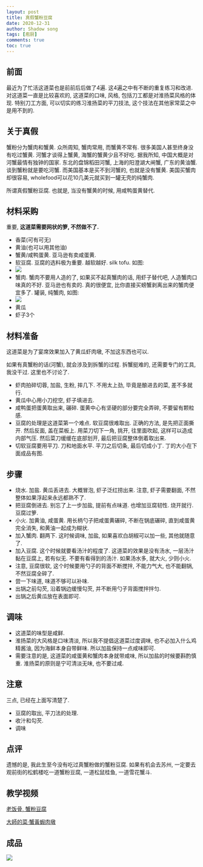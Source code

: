 ```yaml
---
layout: post
title: 真假蟹粉豆腐
date: 2020-12-31
author: Shadow song
tags: [庖厨]
comments: true
toc: true
---
```


## 前面

最近为了忙活这道菜也是前前后后做了4遍. 这4遍之中有不断的重复练习和改进. 对这道菜一直是比较喜欢的, 这道菜的口味, 风格, 包括刀工都是对淮扬菜风格的体现. 特别刀工方面, 可以切实的练习淮扬菜的平刀技法, 这个技法在其他家常菜之中是用不到的. 

## 关于真假

蟹粉分为蟹肉和蟹黄. 众所周知, 蟹肉常用, 而蟹黄不常有. 很多美国人甚至终身没有吃过蟹黄. 河蟹才谈得上蟹黄, 海蟹的蟹黄少且不好吃.  据我所知, 中国大概是对河蟹最情有独钟的国家. 东北的盘锦稻田河蟹, 上海的阳澄湖大闸蟹, 广东的黄油蟹. 谈到蟹粉就是要吃河蟹. 而美国基本是买不到河蟹的, 也就是没有蟹黄. 美国买蟹肉却很容易, wholefood可以花10几美元就买到一罐无壳的纯蟹肉. 

所谓真假蟹粉豆腐. 也就是, 当没有蟹黄的时候, 用咸鸭蛋黄替代. 

## 材料采购

重要, **这道菜需要网状的箩, 不然做不了.**

- 香菜(可有可无)
- 黄油(也可以用其他油)
- 蟹黄/咸鸭蛋黄. 亚马逊有卖咸蛋黄. 
- 软豆腐. 豆腐的选料极为重要. 越软越好. silk tofu.  如图: 
- ![](https://lh3.googleusercontent.com/pw/ACtC-3e43n3YrMVRb_l4UDrXO_wKEoXPLP57YvLk0egTqcsH-wX7My75ScxRu-wrVDoMpUkDhQMuDD3rkpQdVVRQB5V5bDrm6pDa36Y8PV-IFqDYsIuRlHs5IgjPWieAw6qWhNVPFyFYKk3dZUzHtJ6Wu9hJ=w577-h709-no?authuser=0)
- 蟹肉. 蟹肉不要用人造的了, 如果买不起真蟹肉的话, 用虾子替代吧, 人造蟹肉口味真的不好. 亚马逊也有卖的. 真的很便宜, 比你直接买螃蟹剥离出来的蟹肉便宜多了. 罐装, 纯蟹肉, 如图:
- ![](https://lh3.googleusercontent.com/pw/ACtC-3c4UpQd43UapbXXytzYmsF57ML2zjOdwj8JgxMX0WXk80yfi5SFlCTVrgX8QStRhHVcyePNr6B7vkQgmESxjqCDb5RNQh5MTV22M0-U2wl-lfEDtLSilt7FF7MvqRviiQjZcEUrvegVS9R2sOQW5B7u=w1069-h632-no?authuser=0)
- 黄瓜
- 虾子3个

## 材料准备

这道菜是为了宴席效果加入了黄瓜虾肉墩, 不加这东西也可以. 

如果有真蟹粉的话(河蟹), 就会涉及到拆蟹的过程. 拆蟹挺难的, 还需要专门的工具,我没干过. 这里也不讨论了. 


- 虾肉拍碎切蓉, 加盐, 生粉, 摔几下. 不用太上劲, 毕竟是酿进去的菜, 差不多就行. 
- 黄瓜中心用小刀挖空, 虾子填进去. 
- 咸鸭蛋把蛋黄取出来, 碾碎. 蛋黄中心有坚硬的部分要完全弄碎, 不要留有颗粒感. 
- 豆腐的处理是这道菜第一个难点. 软豆腐很难取出. 正确的方法, 是先把正面撕开. 然后反面, 盖在菜板上. 用菜刀切下一角, 挑开, 往里面吹起, 这样可以造成内部气压. 然后菜刀缓缓在底部划开, 最后把豆腐整体倒着取出来. 
- 切软豆腐要用平刀. 刀和地面水平. 平刀之后切条, 最后切成小丁. 丁的大小在下面成品有图. 

## 步骤

- 烧水. 加盐. 黄瓜丢进去. 大概冒泡, 虾子泛红捞出来. 注意, 虾子需要翻面, 不然整体如果浮起来永远都熟不了. 
- 把豆腐倒进去. 别忘了上一步加盐, 提前有点味道. 也增加豆腐韧性. 烧开就行. 豆腐过箩. 
- 小火. 加黄油, 咸蛋黄.  用长柄勺子把咸蛋黄碾碎, 不断在锅底碾碎, 直到咸蛋黄完全消失, 和黄油一起成为糊状. 
- 加入蟹肉. 翻两下. 这时候调味, 加盐, 如果喜欢白胡椒可以加一些, 其他就随意了. 
- 加入豆腐. 这个时候就要看汤汁的程度了. 这道菜的效果是没有汤水, 一层汤汁黏在豆腐上, 若有似无. 不要有看得到的汤汁. 如果汤水多, 就大火, 少则小火. 
- 注意, 豆腐很软, 这个时候要用勺子的背面不断搅拌, 不能力气大, 也不能翻锅, 不然豆腐全碎了. 
- 尝一下味道, 味道不够可以补味. 
- 出锅之前勾芡, 沿着锅边缓慢勾芡, 并不断用勺子背面搅拌拌匀. 
- 出锅之后黄瓜放在表面即可. 

## 调味

- 这道菜的味型是咸鲜.  
- 淮扬菜的大风格是口味清淡, 所以我不提倡这道菜过度调味, 也不必加入什么鸡精酱油, 因为海鲜本身自带鲜味.  所以加盐保持一点咸味即可. 
- 需要注意的是, 这道菜的咸蛋黄和蟹肉本身就带咸味, 所以加盐的时候要斟酌慎重. 淮扬菜的原则是宁可清淡无味, 也不要过咸. 

## 注意

三点, 已经在上面写清楚了. 

- 豆腐的取出, 平刀法的处理. 
- 收汁和勾芡. 
- 调味

## 点评

遗憾的是, 我此生至今没有吃过真蟹粉做的蟹粉豆腐. 如果有机会去苏州, 一定要去观前街的松鹤楼吃一道蟹粉豆腐, 一道松鼠桂鱼, 一道雪花蟹斗. 

## 教学视频

[老饭骨, 蟹粉豆腐](https://www.youtube.com/watch?v=FKgw_M7ayQ4&list=PLcSfiEC-bGU_yzcJ89NToqmMEfAZ3hvWo&index=5&t=238s&ab_channel=%E8%80%81%E9%A5%AD%E9%AA%A8)

[大師的菜·蟹黃蝦肉墩](https://www.youtube.com/watch?v=pZ0WZ-rQ-yI&list=PLcSfiEC-bGU_yzcJ89NToqmMEfAZ3hvWo&index=12&ab_channel=%E5%A4%A7%E5%B8%88%E7%9A%84%E8%8F%9C)
## 成品

![](https://lh3.googleusercontent.com/pw/ACtC-3flArCJa2qKfMQ_lsJnMKN6-Ql_yiqLcaYNJiEnwckOvdk9hHW2c6ew70ttDAitu0SAOjaWySGa1ytc82zkSrQDhOtHPla4qBwhCDRJAsFOTGsTQ_AViHfSnCaV31tJiboVfiuO3VcRoXjsEt6mkbhILg=w1215-h912-no?authuser=0)

